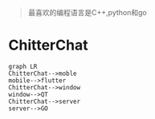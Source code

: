 > 最喜欢的编程语言是C++,python和go
# ChitterChat
```mermaid
graph LR
ChitterChat-->moble
mobile-->flutter
ChitterChat-->window
window-->QT
ChitterChat-->server
server-->GO
```
<!---
wfxx/wfxx is a ✨ special ✨ repository because its `README.md` (this file) appears on your GitHub profile.
You can click the Preview link to take a look at your changes.
--->
